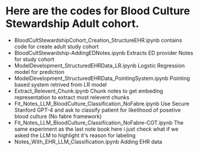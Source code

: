 # Here are the codes for Blood Culture Stewardship Adult cohort.
- BloodCultStewardshipCohort_Creation_StructureEHR.ipynb contains code for create adult study cohort
- BloodCultStewardship-AddingEDNotes.ipynb Extracts ED provider Notes for study cohort
- ModelDevelopment_StructuredEHRData_LR.ipynb Logstic Regression model for prediction
- ModelDevelopment_StructuredEHRData_PointingSystem.ipynb Pointing based system retrived from LR model
- Extract_Relevent_Chunk.ipynb Chunk notes to get embeding representation to extract most relevent chunks
- Fit_Notes_LLM_BloodCulture_Classification_NoFabre.ipynb Use Secure Stanford GPT-4 and ask to classify patient for likelihood of posetive blood culture (No fabre framework)
- Fit_Notes_LLM_BloodCulture_Classification_NoFabre-COT.ipynb The same experiment as the last note book here i just check what if we asked the LLM to highlight it's reason for labeling
- Notes_With_EHR_LLM_Classification.ipynb Adding EHR data
